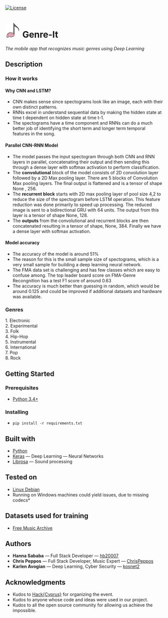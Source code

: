 [![License](https://img.shields.io/badge/license-MIT-blue.svg)](https://github.com/hb20007/cpp-programs/blob/master/LICENSE.md)

# ![](resources/favicon.png) Genre-It  

*The mobile app that recognizes music genres using Deep Learning*

## Description

### How it works

#### Why CNN and LSTM? 
* CNN makes sense since spectograms look like an image, each with their own distinct patterns. 
* RNNs excel in understand sequential data by making the hidden state at time t dependent on hidden state at time t-1. 
* The spectograms have a time component and RNNs can do a much better job of identifying the short term and longer term temporal features in the song.

#### Parallel CNN-RNN Model
* The model passes the input spectogram through both CNN and RNN layers in parallel, concatenating their output and then sending this through a dense layer with softmax activation to perform classification.
* The **convolutional** block of the model consists of 2D convolution layer followed by a 2D Max pooling layer. There are 5 blocks of Convolution Max pooling layers. The final output is flattened and is a tensor of shape None , 256.
* The **recurrent block** starts with 2D max pooling layer of pool size 4,2 to reduce the size of the spectogram before LSTM operation. This feature reduction was done primarily to speed up processing. The reduced image is sent to a bidirectional GRU with 64 units. The output from this layer is a
tensor of shape None, 128.
* The **outputs** from the convolutional and recurrent blocks are then concatenated resulting in a tensor of shape, None, 384. Finally we have a dense layer with softmax activation.

#### Model accuracy
* The accuracy of the model is around 51%
* The reason for this is the small sample size of spectograms, which is a very small sample for building a deep learning neural network.
* The FMA data set is challenging and has few classes which are easy to confuse among. The top leader board score on FMA-Genre Recongnition has a test F1 score of around 0.63
* The accuracy is much better than guessing in random, which would be around 0.125 and could be improved if additional datasets and hardware was available.

### Genres

1\. Electronic  
2\. Experimental  
3\. Folk  
4\. Hip-Hop  
5\. Instrumental  
6\. International  
7\. Pop  
8\. Rock  

## Getting Started

### Prerequisites

* [Python 3.4+](https://www.python.org/)

### Installing

* `pip install -r requirements.txt`

## Built with

* [Python](https://www.python.org/)
* [Keras](https://keras.io/) — Deep Learning — Neural Networks
* [Librosa](https://librosa.github.io/librosa/) — Sound processing

## Tested on
* [Linux Debian](https://www.debian.org/)
* Running on Windows machines could yield issues, due to missing codecs*

## Datasets used for training

 * [Free Music Archive](https://github.com/mdeff/fma)

## Authors

* **Hanna Sababa** — Full Stack Developer — [hb20007](https://github.com/hb20007)
* **Chris Peppos** — Full Stack Developer, Music Expert — [ChrisPeppos](https://github.com/ChrisPeppos)
* **Karlen Avogian** — Deep Learning, Cyber Security — [kosnet2](https://github.com/kosnet2)


## Acknowledgments

* Kudos to [Hack{Cyprus}](http://comeback.hackcyprus.com/) for organizing the event.
* Kudos to anyone whose code and ideas were used in our project.
* Kudos to all the open source community for allowing us achieve the impossible.
